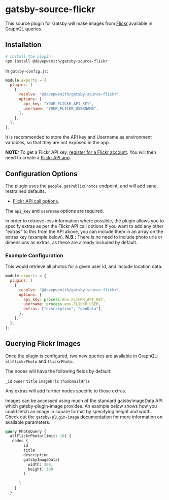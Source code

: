 
# gatsby-source-flickr

This source plugin for Gatsby will make images from [Flickr](https://flickr.com/) available in GraphQL queries.

## Installation

```sh
# Install the plugin
npm install @davepwsmith/gatsby-source-flickr
```

In `gatsby-config.js`:

```js
module.exports = {
  plugins: [
    {
      resolve: "@davepwsmith/gatsby-source-flickr",
      options: {
        api_key: "YOUR_FLICKR_API_KEY",
        username: "YOUR_FLICKR_USERNAME",
      },
    },
  ],
};
```
It is recommended to store the API key and Username as environment variables, so that they are not exposed in the app.

**NOTE:** To get a Flickr API key, [register for a Flickr account](https://www.flickr.com/signup). You will then need to create a [Flickr API app](https://www.flickr.com/services/apps/create/).

## Configuration Options

The plugin uses the `people.getPublicPhotos` endpoint, and will add sane, restrained defaults.

- [Flickr API call options](https://www.flickr.com/services/api/flickr.people.getPublicPhotos.html).

The `api_key` and `username` options are required.

In order to retrieve less information where possible, the plugin allows you to specify extras as per the Flickr API call options
If you want to add any other "extras" to this from the API above, you can include them in an array on the extras key (example below). 
**N.B.:** There is no need to include photo urls or dimensions as extras, as these are already included by default.

### Example Configuration

This would retrieve all photos for a given user id, and include location data.

```js
module.exports = {
  plugins: [
    {
      resolve: "@davepwsmith/gatsby-source-flickr",
      options: {
        api_key: process.env.FLICKR_API_KEY,
        username: process.env.FLICKR_USER,
        extras: ["description", "geoData"],
      },
    },
  ],
};
```

## Querying Flickr Images

Once the plugin is configured, two new queries are available in GraphQL: `allFlickrPhoto` and `flickrPhoto`.

The nodes will have the following fields by default:

`_id`
`owner`
`title`
`imageUrls`
`thumbnailUrls`

Any extras will add further nodes specific to those extras. 

Images can be accessed using much of the standard gatsbyImageData API which gatsby-plugin-image provides. An example below shows how
you could fetch an image in square format by specifying height and width. Check out the 
[`gatsby-plugin-image` documentation](https://www.gatsbyjs.com/docs/reference/built-in-components/gatsby-plugin-image/) for
more information on available parameters.

```graphql
query PhotoQuery {
  allFlickrPhoto(limit: 10) {
   nodes {
        id
        title
        description
        gatsbyImageData(
          width: 300,
          height: 300
        )
        
      }
    }
  }
```
